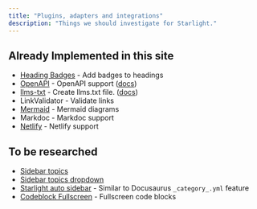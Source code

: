```yaml
---
title: "Plugins, adapters and integrations"
description: "Things we should investigate for Starlight."
---
```


## Already Implemented in this site

- [Heading Badges](./heading-badges.md) - Add badges to headings
- [OpenAPI](/api/petstore) - OpenAPI support ([docs](https://starlight-openapi.vercel.app/getting-started/))
- [llms-txt](./llmstxt.md) - Create llms.txt file. ([docs](https://delucis.github.io/starlight-llms-txt/getting-started/))
- LinkValidator - Validate links
- [Mermaid](https://starlight-mermaid-demo.netlify.app/) - Mermaid diagrams
- Markdoc - Markdoc support
- [Netlify](https://docs.astro.build/en/guides/deploy/netlify/#adapter-for-on-demand-rendering) - Netlify support

## To be researched

- [Sidebar topics](https://starlight-sidebar-topics.netlify.app/docs/getting-started/)
- [Sidebar topics dropdown](https://starlight-sidebar-topics-dropdown.trueberryless.org/docs/getting-started/)
- [Starlight auto sidebar](https://starlight-auto-sidebar.netlify.app/getting-started/) - Similar to Docusaurus `_category_.yml` feature
- [Codeblock Fullscreen](https://frostybee.github.io/starlight-codeblock-fullscreen/getting-started/) - Fullscreen code blocks
